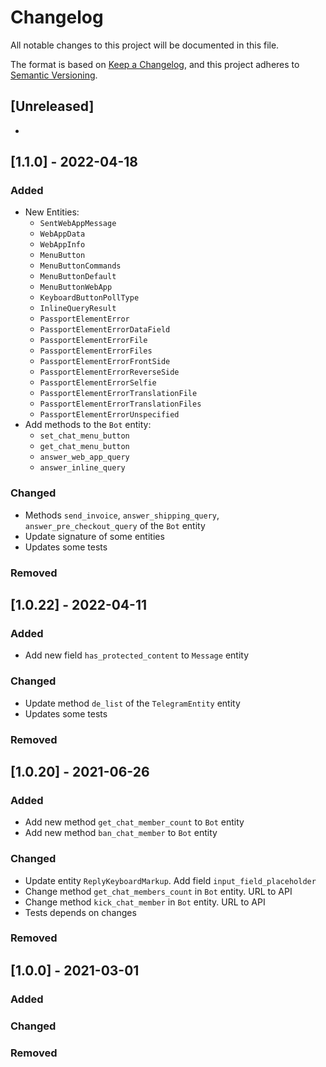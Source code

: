 # Changelog

All notable changes to this project will be documented in this file.

The format is based on [Keep a Changelog](https://keepachangelog.com/en/1.0.0/), and this project adheres to [Semantic Versioning](https://semver.org/spec/v2.0.0.html).

## [Unreleased]
- 

## [1.1.0] - 2022-04-18
### Added
- New Entities:
    - `SentWebAppMessage`
    - `WebAppData`
    - `WebAppInfo`
    - `MenuButton`
    - `MenuButtonCommands`
    - `MenuButtonDefault`
    - `MenuButtonWebApp`
    - `KeyboardButtonPollType`
    - `InlineQueryResult`
    - `PassportElementError`
    - `PassportElementErrorDataField`
    - `PassportElementErrorFile`
    - `PassportElementErrorFiles`
    - `PassportElementErrorFrontSide`
    - `PassportElementErrorReverseSide`
    - `PassportElementErrorSelfie`
    - `PassportElementErrorTranslationFile`
    - `PassportElementErrorTranslationFiles`
    - `PassportElementErrorUnspecified`
- Add methods to the `Bot` entity:
    - `set_chat_menu_button`
    - `get_chat_menu_button`
    - `answer_web_app_query`
    - `answer_inline_query`
### Changed
- Methods `send_invoice`, `answer_shipping_query`, `answer_pre_checkout_query` of the `Bot` entity
- Update signature of some entities
- Updates some tests
### Removed


## [1.0.22] - 2022-04-11
### Added
- Add new field `has_protected_content` to `Message` entity
### Changed
- Update method `de_list` of the `TelegramEntity` entity
- Updates some tests
### Removed


## [1.0.20] - 2021-06-26
### Added
- Add new method `get_chat_member_count` to `Bot` entity
- Add new method `ban_chat_member` to `Bot` entity
### Changed
- Update entity `ReplyKeyboardMarkup`. Add field `input_field_placeholder`
- Change method `get_chat_members_count` in `Bot` entity. URL to API
- Change method `kick_chat_member` in `Bot` entity. URL to API
- Tests depends on changes
### Removed


## [1.0.0] - 2021-03-01
### Added
### Changed
### Removed
